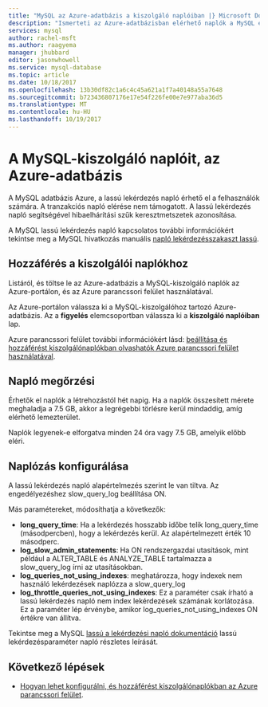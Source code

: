 ```yaml
---
title: "MySQL az Azure-adatbázis a kiszolgáló naplóiban |} Microsoft Docs"
description: "Ismerteti az Azure-adatbázisban elérhető naplók a MySQL és a különböző naplózási szintek engedélyezésének a rendelkezésre álló paramétereket."
services: mysql
author: rachel-msft
ms.author: raagyema
manager: jhubbard
editor: jasonwhowell
ms.service: mysql-database
ms.topic: article
ms.date: 10/18/2017
ms.openlocfilehash: 13b30df82c1a6c4c45a621a1f7a40148a55a7648
ms.sourcegitcommit: b723436807176e17e54f226fe00e7e977aba36d5
ms.translationtype: MT
ms.contentlocale: hu-HU
ms.lasthandoff: 10/19/2017
---
```

# <a name="server-logs-in-azure-database-for-mysql"></a>A MySQL-kiszolgáló naplóit, az Azure-adatbázis
A MySQL adatbázis Azure, a lassú lekérdezés napló érhető el a felhasználók számára. A tranzakciós napló elérése nem támogatott. A lassú lekérdezés napló segítségével hibaelhárítási szűk keresztmetszetek azonosítása. 

A MySQL lassú lekérdezés napló kapcsolatos további információkért tekintse meg a MySQL hivatkozás manuális [napló lekérdezésszakaszt lassú](https://dev.mysql.com/doc/refman/5.7/en/slow-query-log.html).

## <a name="access-server-logs"></a>Hozzáférés a kiszolgálói naplókhoz
Listáról, és töltse le az Azure-adatbázis a MySQL-kiszolgáló naplók az Azure-portálon, és az Azure parancssori felület használatával.

Az Azure-portálon válassza ki a MySQL-kiszolgálóhoz tartozó Azure-adatbázis. Az a **figyelés** elemcsoportban válassza ki a **kiszolgáló naplóiban** lap.

Azure parancssori felület további információkért lásd: [beállítása és hozzáférést kiszolgálónaplókban olvashatók Azure parancssori felület használatával](howto-configure-server-logs-in-cli.md).

## <a name="log-retention"></a>Napló megőrzési
Érhetők el naplók a létrehozástól hét napig. Ha a naplók összesített mérete meghaladja a 7.5 GB, akkor a legrégebbi törlésre kerül mindaddig, amíg elérhető lemezterület. 

Naplók legyenek-e elforgatva minden 24 óra vagy 7.5 GB, amelyik előbb eléri.


## <a name="configure-logging"></a>Naplózás konfigurálása 
A lassú lekérdezés napló alapértelmezés szerint le van tiltva. Az engedélyezéshez slow_query_log beállítása ON.

Más paramétereket, módosíthatja a következők:

- **long_query_time**: Ha a lekérdezés hosszabb időbe telik long_query_time (másodpercben), hogy a lekérdezés kerül. Az alapértelmezett érték 10 másodperc.
- **log_slow_admin_statements**: Ha ON rendszergazdai utasítások, mint például a ALTER_TABLE és ANALYZE_TABLE tartalmazza a slow_query_log írni az utasításokban.
- **log_queries_not_using_indexes**: meghatározza, hogy indexek nem használó lekérdezések naplózza a slow_query_log
- **log_throttle_queries_not_using_indexes**: Ez a paraméter csak írható a lassú lekérdezés napló nem index lekérdezések számának korlátozása. Ez a paraméter lép érvénybe, amikor log_queries_not_using_indexes ON értékre van állítva.

Tekintse meg a MySQL [lassú a lekérdezési napló dokumentáció](https://dev.mysql.com/doc/refman/5.7/en/slow-query-log.html) lassú lekérdezésparaméter napló részletes leírását.

## <a name="next-steps"></a>Következő lépések
- [Hogyan lehet konfigurálni, és hozzáférést kiszolgálónaplókban az Azure parancssori felület](howto-configure-server-logs-in-cli.md).
